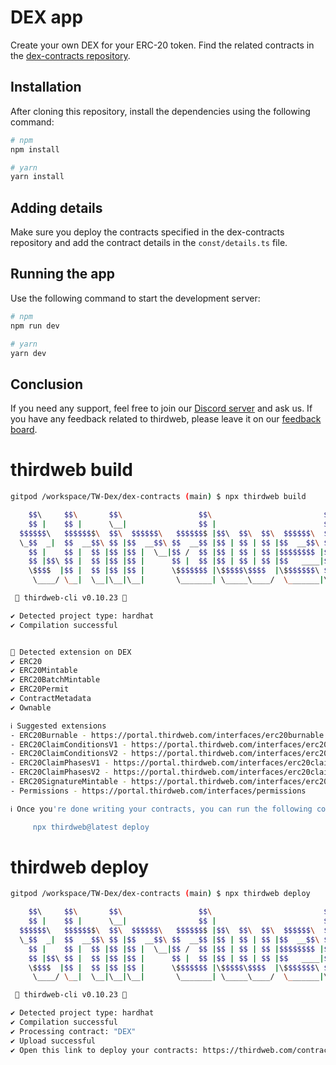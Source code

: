 # DEX app

Create your own DEX for your ERC-20 token. Find the related contracts in the [dex-contracts repository](https://github.com/thirdweb-example/dex-contracts).

## Installation

After cloning this repository, install the dependencies using the following command:

```bash
# npm
npm install

# yarn
yarn install
```

## Adding details

Make sure you deploy the contracts specified in the dex-contracts repository and add the contract details in the `const/details.ts` file.

## Running the app

Use the following command to start the development server:

```bash
# npm
npm run dev

# yarn
yarn dev
```

## Conclusion

If you need any support, feel free to join our [Discord server](https://discord.gg/thirdweb) and ask us. If you have any feedback related to thirdweb, please leave it on our [feedback board](https://feedback.thirdweb.com).

# thirdweb build

```bash
gitpod /workspace/TW-Dex/dex-contracts (main) $ npx thirdweb build

    $$\     $$\       $$\                 $$\                         $$\       
    $$ |    $$ |      \__|                $$ |                        $$ |      
  $$$$$$\   $$$$$$$\  $$\  $$$$$$\   $$$$$$$ |$$\  $$\  $$\  $$$$$$\  $$$$$$$\  
  \_$$  _|  $$  __$$\ $$ |$$  __$$\ $$  __$$ |$$ | $$ | $$ |$$  __$$\ $$  __$$\ 
    $$ |    $$ |  $$ |$$ |$$ |  \__|$$ /  $$ |$$ | $$ | $$ |$$$$$$$$ |$$ |  $$ |
    $$ |$$\ $$ |  $$ |$$ |$$ |      $$ |  $$ |$$ | $$ | $$ |$$   ____|$$ |  $$ |
    \$$$$  |$$ |  $$ |$$ |$$ |      \$$$$$$$ |\$$$$$\$$$$  |\$$$$$$$\ $$$$$$$  |
     \____/ \__|  \__|\__|\__|       \_______| \_____\____/  \_______|\_______/ 

 💎 thirdweb-cli v0.10.23 💎

✔ Detected project type: hardhat
✔ Compilation successful


🔎 Detected extension on DEX
✔️ ERC20
✔️ ERC20Mintable
✔️ ERC20BatchMintable
✔️ ERC20Permit
✔️ ContractMetadata
✔️ Ownable

ℹ Suggested extensions
- ERC20Burnable - https://portal.thirdweb.com/interfaces/erc20burnable
- ERC20ClaimConditionsV1 - https://portal.thirdweb.com/interfaces/erc20claimconditionsv1
- ERC20ClaimConditionsV2 - https://portal.thirdweb.com/interfaces/erc20claimconditionsv2
- ERC20ClaimPhasesV1 - https://portal.thirdweb.com/interfaces/erc20claimphasesv1
- ERC20ClaimPhasesV2 - https://portal.thirdweb.com/interfaces/erc20claimphasesv2
- ERC20SignatureMintable - https://portal.thirdweb.com/interfaces/erc20signaturemintable
- Permissions - https://portal.thirdweb.com/interfaces/permissions

ℹ Once you're done writing your contracts, you can run the following command to deploy them:

     npx thirdweb@latest deploy
```
# thirdweb deploy

```bash
gitpod /workspace/TW-Dex/dex-contracts (main) $ npx thirdweb deploy

    $$\     $$\       $$\                 $$\                         $$\       
    $$ |    $$ |      \__|                $$ |                        $$ |      
  $$$$$$\   $$$$$$$\  $$\  $$$$$$\   $$$$$$$ |$$\  $$\  $$\  $$$$$$\  $$$$$$$\  
  \_$$  _|  $$  __$$\ $$ |$$  __$$\ $$  __$$ |$$ | $$ | $$ |$$  __$$\ $$  __$$\ 
    $$ |    $$ |  $$ |$$ |$$ |  \__|$$ /  $$ |$$ | $$ | $$ |$$$$$$$$ |$$ |  $$ |
    $$ |$$\ $$ |  $$ |$$ |$$ |      $$ |  $$ |$$ | $$ | $$ |$$   ____|$$ |  $$ |
    \$$$$  |$$ |  $$ |$$ |$$ |      \$$$$$$$ |\$$$$$\$$$$  |\$$$$$$$\ $$$$$$$  |
     \____/ \__|  \__|\__|\__|       \_______| \_____\____/  \_______|\_______/ 

 💎 thirdweb-cli v0.10.23 💎

✔ Detected project type: hardhat
✔ Compilation successful
✔ Processing contract: "DEX"
✔ Upload successful
✔ Open this link to deploy your contracts: https://thirdweb.com/contracts/deploy/QmbjZ7i42HK***********************
```
